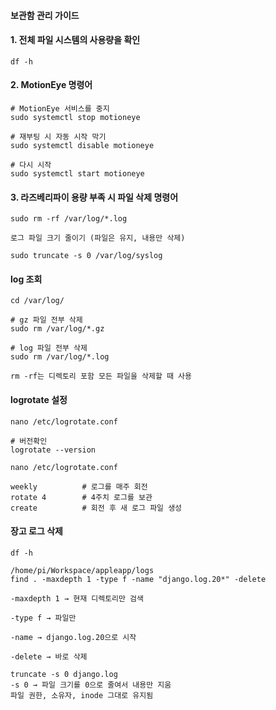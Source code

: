 #### 보관함 관리 가이드


#### 1. 전체 파일 시스템의 사용량을 확인

```
df -h
```

#### 2. MotionEye 명령어

```
# MotionEye 서비스를 중지
sudo systemctl stop motioneye

# 재부팅 시 자동 시작 막기
sudo systemctl disable motioneye

# 다시 시작
sudo systemctl start motioneye

```

#### 3. 라즈베리파이 용량 부족 시 파일 삭제 명령어

```
sudo rm -rf /var/log/*.log

로그 파일 크기 줄이기 (파일은 유지, 내용만 삭제)

sudo truncate -s 0 /var/log/syslog

```

#### log 조회
```
cd /var/log/

# gz 파일 전부 삭제
sudo rm /var/log/*.gz

# log 파일 전부 삭제
sudo rm /var/log/*.log

rm -rf는 디렉토리 포함 모든 파일을 삭제할 때 사용
```

#### logrotate 설정
```less
nano /etc/logrotate.conf

# 버전확인
logrotate --version

nano /etc/logrotate.conf

weekly          # 로그를 매주 회전
rotate 4        # 4주치 로그를 보관
create          # 회전 후 새 로그 파일 생성
```

#### 장고 로그 삭제
```less
df -h

/home/pi/Workspace/appleapp/logs
find . -maxdepth 1 -type f -name "django.log.20*" -delete

-maxdepth 1 → 현재 디렉토리만 검색

-type f → 파일만

-name → django.log.20으로 시작

-delete → 바로 삭제
```

```less
truncate -s 0 django.log
-s 0 → 파일 크기를 0으로 줄여서 내용만 지움
파일 권한, 소유자, inode 그대로 유지됨

```



